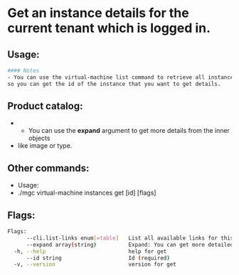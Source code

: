 # Get an instance details for the current tenant which is logged in.

## Usage:
```bash
#### Notes
- You can use the virtual-machine list command to retrieve all instances,
so you can get the id of the instance that you want to get details.
```

## Product catalog:
- - You can use the **expand** argument to get more details from the inner objects
- like image or type.

## Other commands:
- Usage:
- ./mgc virtual-machine instances get [id] [flags]

## Flags:
```bash
Flags:
      --cli.list-links enum[=table]   List all available links for this command (one of "json", "table" or "yaml")
      --expand array(string)          Expand: You can get more detailed info about: ['image', 'machine-type', 'network']  (default [])
  -h, --help                          help for get
      --id string                     Id (required)
  -v, --version                       version for get
```

